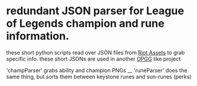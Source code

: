# redundant JSON parser for League of Legends champion and rune information.

these short python scripts read over JSON files from [Riot Assets](https://developer.riotgames.com/docs/lol) to grab specific info. these short JSONs are used in another [OPGG](https://www.op.gg/champions/gragas/build) like project

'champParser' grabs ability and champion PNGs __
'runeParser' does the same thing, but sorts them between keystone runes and sun-runes (perks)
